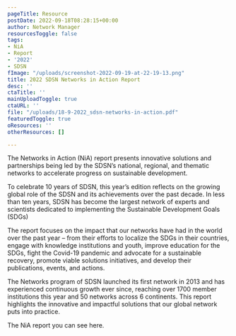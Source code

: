 ```yaml
---
pageTitle: Resource
postDate: 2022-09-18T08:28:15+00:00
author: Network Manager
resourcesToggle: false
tags:
- NiA
- Report
- '2022'
- SDSN
fImage: "/uploads/screenshot-2022-09-19-at-22-19-13.png"
title: 2022 SDSN Networks in Action Report
desc: ''
ctaTitle: ''
mainUploadToggle: true
ctaURL: ''
file: "/uploads/18-9-2022_sdsn-networks-in-action.pdf"
featuredToggle: true
oResources: ''
otherResources: []

---
```

The Networks in Action (NiA) report presents innovative solutions and partnerships being led by the SDSN’s national, regional, and thematic networks to accelerate progress on sustainable development.

To celebrate 10 years of SDSN, this year’s edition reflects on the growing global role of the SDSN and its achievements over the past decade. In less than ten years, SDSN has become the largest network of experts and scientists dedicated to implementing the Sustainable Development Goals (SDGs)

  
The report focuses on the impact that our networks have had in the world over the past year – from their efforts to localize the SDGs in their countries, engage with knowledge institutions and youth, improve education for the SDGs, fight the Covid-19 pandemic and advocate for a sustainable recovery, promote viable solutions initiatives, and develop their publications, events, and actions.

  
The Networks program of SDSN launched its first network in 2013 and has experienced continuous growth ever since, reaching over 1700 member institutions this year and 50 networks across 6 continents. This report highlights the innovative and impactful solutions that our global network puts into practice.

The NiA report you can see here.